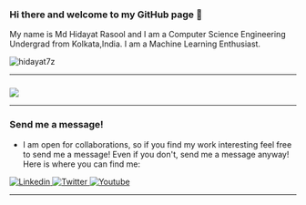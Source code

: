 

### Hi there and welcome to my GitHub page 👋

My name is Md Hidayat Rasool and I am a Computer Science Engineering Undergrad from Kolkata,India. I am a Machine Learning Enthusiast.

<p align="left"> <img src="https://komarev.com/ghpvc/?username=hidayat7z" alt="hidayat7z" /> </p>

---
<!--

- I’m currently learning Machine Learning. 

- I have a <a href="https://www.youtube.com/channel/w">YouTube channel</a> where I, you guessed it, talk about React projects, tutorials, web design and other dev related topics. 

-->



### 

<img align="center" src="https://github-readme-stats.vercel.app/api?username=hidayat7z&count_private=true&title_color=FD9047&icon_color=FD9047&text_color=0C2233&custom_title=My+GitHub+Stats&show_icons=true" />

---

### Send me a message!

- I am open for collaborations, so if you find my work interesting feel free to send me a message! Even if you don't, send me a message anyway! Here is where you can find me:

<p>
 
   </a>
  <a href="https://www.linkedin.com/in/hidayat7/">
    <img alt="Linkedin" src="https://img.shields.io/badge/linkedin-0077B5?logo=linkedin&logoColor=white&style=for-the-badge" />
  </a>
  
  <a href="https://twitter.com/hidayat7z">
    <img alt="Twitter" src="https://img.shields.io/badge/Twitter-1DA1F2?logo=twitter&logoColor=white&style=for-the-badge" />
  </a>
  
  <a href="https://www.youtube.com/channel/UC6QY-xBQC6_b79u43Gurhng">
    <img alt="Youtube" src="https://img.shields.io/badge/youtube-FF0000?logo=youtube&logoColor=white&style=for-the-badge" />
  </a>
 <!--
  <a href="https://www.instagram.com/aleks.popovic/">
    <img alt="Instagram" src="https://img.shields.io/badge/Instagram-E4405F?logo=instagram&logoColor=white&style=for-the-badge" />
-->
 
</p>

---
